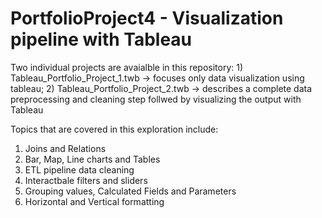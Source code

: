 # PortfolioProject4 - Visualization pipeline with Tableau

Two individual projects are avaialble in this repository: 1) Tableau_Portfolio_Project_1.twb -> focuses only data visualization using tableau; 2) Tableau_Portfolio_Project_2.twb -> describes a complete data preprocessing and cleaning step follwed by visualizing the output with Tableau 

Topics that are covered in this exploration include:

1. Joins and Relations
2. Bar, Map, Line charts and Tables
3. ETL pipeline data cleaning
4. Interactbale filters and sliders
5. Grouping values, Calculated Fields and Parameters
6. Horizontal and Vertical formatting
